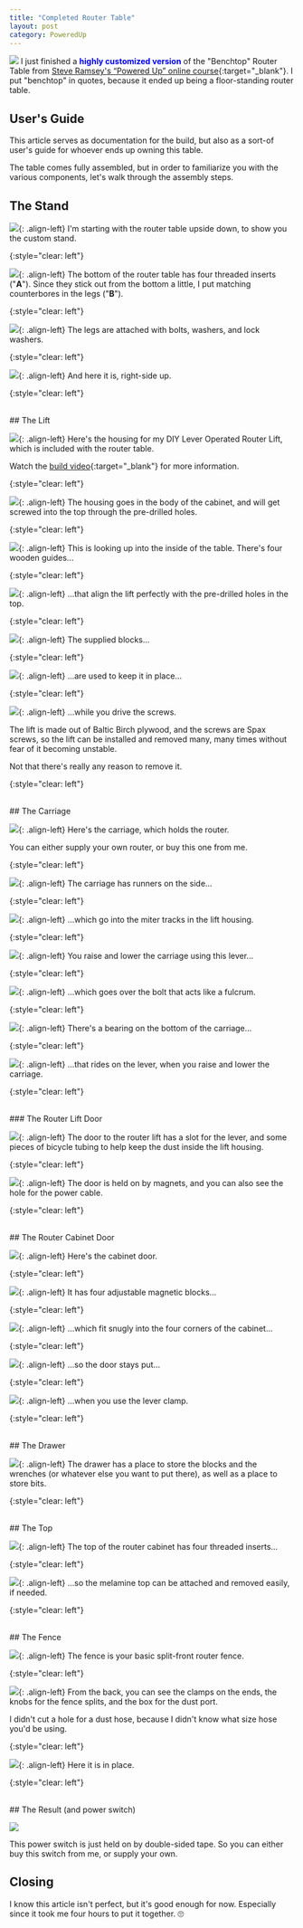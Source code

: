 ```yaml
---
title: "Completed Router Table"
layout: post
category: PoweredUp
---
```

![](/assets/images-posts/2019-05-31.1.01.jpg)
I just finished a <span style="color:blue">**highly customized version**</span> of the "Benchtop" Router Table from [Steve Ramsey's “Powered Up” online course](https://theweekendwoodworker.com/powered-up){:target="_blank"}. I put "benchtop" in quotes, because it ended up being a floor-standing router table.

## User's Guide

This article serves as documentation for the build, but also as a sort-of user's guide for whoever ends up owning this table.

The table comes fully assembled, but in order to familiarize you with the various components, let's walk through the assembly steps.

## The Stand

![](/assets/images-posts/2019-05-31.1.02.jpg){: .align-left}
I'm starting with the router table upside down, to show you the custom stand.

{:style="clear: left"}

![](/assets/images-posts/2019-05-31.1.03.jpg){: .align-left}
The bottom of the router table has four threaded inserts ("**A**"). Since they stick out from the bottom a little, I put matching counterbores in the legs ("**B**").

{:style="clear: left"}

![](/assets/images-posts/2019-05-31.1.04.jpg){: .align-left}
The legs are attached with bolts, washers, and lock washers.

{:style="clear: left"}

![](/assets/images-posts/2019-05-31.1.05.jpg){: .align-left}
And here it is, right-side up.

{:style="clear: left"}

<br/>
## The Lift

![](/assets/images-posts/2019-05-31.1.06.jpg){: .align-left}
Here's the housing for my DIY Lever Operated Router Lift, which is included with the router table.

Watch the [build video](https://youtu.be/LJqPDADi8MM){:target="_blank"} for more information.

{:style="clear: left"}

![](/assets/images-posts/2019-05-31.1.07.jpg){: .align-left}
The housing goes in the body of the cabinet, and will get screwed into the top through the pre-drilled holes.

{:style="clear: left"}

![](/assets/images-posts/2019-05-31.1.09.jpg){: .align-left}
This is looking up into the inside of the table. There's four wooden guides...

{:style="clear: left"}

![](/assets/images-posts/2019-05-31.1.10.jpg){: .align-left}
...that align the lift perfectly with the pre-drilled holes in the top.

{:style="clear: left"}

![](/assets/images-posts/2019-05-31.1.08.jpg){: .align-left}
The supplied blocks...

{:style="clear: left"}

![](/assets/images-posts/2019-05-31.1.11.jpg){: .align-left}
...are used to keep it in place...

{:style="clear: left"}

![](/assets/images-posts/2019-05-31.1.12.jpg){: .align-left}
...while you drive the screws.

The lift is made out of Baltic Birch plywood, and the screws are Spax screws, so the lift can be installed and removed many, many times without fear of it becoming unstable.

Not that there's really any reason to remove it.

{:style="clear: left"}

<br/>
## The Carriage

![](/assets/images-posts/2019-05-31.1.13.jpg){: .align-left}
Here's the carriage, which holds the router.

You can either supply your own router, or buy this one from me.

{:style="clear: left"}

![](/assets/images-posts/2019-05-31.1.33.jpg){: .align-left}
The carriage has runners on the side...

{:style="clear: left"}

![](/assets/images-posts/2019-05-31.1.14.jpg){: .align-left}
...which go into the miter tracks in the lift housing.

{:style="clear: left"}

![](/assets/images-posts/2019-05-31.1.15.jpg){: .align-left}
You raise and lower the carriage using this lever...

{:style="clear: left"}

![](/assets/images-posts/2019-05-31.1.16.jpg){: .align-left}
...which goes over the bolt that acts like a fulcrum.

{:style="clear: left"}

![](/assets/images-posts/2019-05-31.1.17.jpg){: .align-left}
There's a bearing on the bottom of the carriage...

{:style="clear: left"}

![](/assets/images-posts/2019-05-31.1.18.jpg){: .align-left}
...that rides on the lever, when you raise and lower the carriage.

{:style="clear: left"}

<br/>
### The Router Lift Door

![](/assets/images-posts/2019-05-31.1.19.jpg){: .align-left}
The door to the router lift has a slot for the lever, and some pieces of bicycle tubing to help keep the dust inside the lift housing.

{:style="clear: left"}

![](/assets/images-posts/2019-05-31.1.20.jpg){: .align-left}
The door is held on by magnets, and you can also see the hole for the power cable.

{:style="clear: left"}

<br/>
## The Router Cabinet Door

![](/assets/images-posts/2019-05-31.1.21.jpg){: .align-left}
Here's the cabinet door.

{:style="clear: left"}

![](/assets/images-posts/2019-05-31.1.22.jpg){: .align-left}
It has four adjustable magnetic blocks...

{:style="clear: left"}

![](/assets/images-posts/2019-05-31.1.23.jpg){: .align-left}
...which fit snugly into the four corners of the cabinet...

{:style="clear: left"}

![](/assets/images-posts/2019-05-31.1.24.jpg){: .align-left}
...so the door stays put...

{:style="clear: left"}

![](/assets/images-posts/2019-05-31.1.25.jpg){: .align-left}
...when you use the lever clamp.

{:style="clear: left"}

<br/>
## The Drawer

![](/assets/images-posts/2019-05-31.1.26.jpg){: .align-left}
The drawer has a place to store the blocks and the wrenches (or whatever else you want to put there), as well as a place to store bits.

{:style="clear: left"}

<br/>
## The Top

![](/assets/images-posts/2019-05-31.1.27.jpg){: .align-left}
The top of the router cabinet has four threaded inserts...

{:style="clear: left"}

![](/assets/images-posts/2019-05-31.1.28.jpg){: .align-left}
...so the melamine top can be attached and removed easily, if needed.

{:style="clear: left"}

<br/>
## The Fence

![](/assets/images-posts/2019-05-31.1.29.jpg){: .align-left}
The fence is your basic split-front router fence.

{:style="clear: left"}

![](/assets/images-posts/2019-05-31.1.30.jpg){: .align-left}
From the back, you can see the clamps on the ends, the knobs for the fence splits, and the box for the dust port.

I didn't cut a hole for a dust hose, because I didn't know what size hose you'd be using.

{:style="clear: left"}

![](/assets/images-posts/2019-05-31.1.31.jpg){: .align-left}
Here it is in place.

{:style="clear: left"}

<br/>
## The Result (and power switch)

![](/assets/images-posts/2019-05-31.1.32.jpg)

This power switch is just held on by double-sided tape. So you can either buy this switch from me, or supply your own.

## Closing

I know this article isn't perfect, but it's good enough for now. Especially since it took me four hours to put it together. 🙄